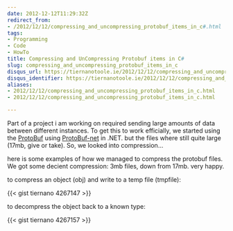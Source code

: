 ```yaml
---
date: 2012-12-12T11:29:32Z
redirect_from:
- /2012/12/12/compressing_and_uncompressing_protobuf_items_in_c#.html
tags:
- Programming
- Code
- HowTo
title: Compressing and UnCompressing Protobuf items in C#
slug: compressing_and_uncompressing_protobuf_items_in_c
disqus_url: https://tiernanotoole.ie/2012/12/12/compressing_and_uncompressing_protobuf_items_in_c.html
disqus_identifier: https://tiernanotoole.ie/2012/12/12/compressing_and_uncompressing_protobuf_items_in_c.html
aliases:
- 2012/12/12/compressing_and_uncompressing_protobuf_items_in_c.html
- 2012/12/12/compressing_and_uncompressing_protobuf_items_in_c.html

---
```

 
 
 
 
 
 
 

Part of a project i am working on required sending large amounts of data between different instances. To get this to work efficially, we started using the [ProtoBuf][1] using [ProtoBuf-net][2] in .NET. but the files where still quite large (17mb, give or take). So, we looked into compression...

here is some examples of how we managed to compress the protobuf files. We got some decient compression: 3mb files, down from 17mb. very happy.

to compress an object (obj) and write to a temp file (tmpfile):


{{< gist tiernano 4267147 >}}


to decompress the object back to a known type:

{{< gist tiernano 4267157 >}}


[1]:http://code.google.com/p/protobuf/
[2]:http://code.google.com/p/protobuf-net/
